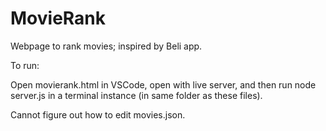 # MovieRank
Webpage to rank movies; inspired by Beli app. 

To run:

Open movierank.html in VSCode, open with live server, and then run node server.js in a terminal instance (in same folder as these files). 

Cannot figure out how to edit movies.json.
